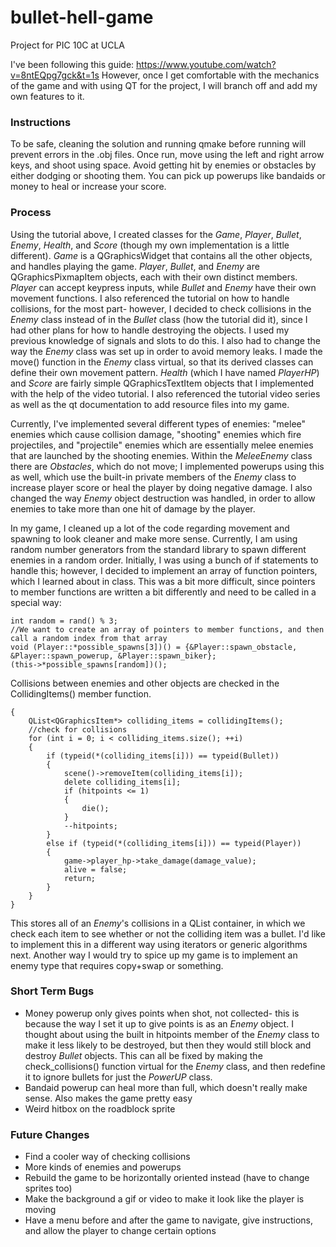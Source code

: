 # bullet-hell-game
Project for PIC 10C at UCLA

I've been following this guide: https://www.youtube.com/watch?v=8ntEQpg7gck&t=1s
However, once I get comfortable with the mechanics of the game and with using QT for the project, I will branch off and add my own features to it.

### Instructions
To be safe, cleaning the solution and running qmake before running will prevent errors in the .obj files. Once run, move using the left and right arrow keys, and shoot using space. Avoid getting hit by enemies or obstacles by either dodging or shooting them. You can pick up powerups like bandaids or money to heal or increase your score.

### Process
Using the tutorial above, I created classes for the *Game*, *Player*, *Bullet*, *Enemy*, *Health*, and *Score* (though my own implementation is a little different). *Game* is a QGraphicsWidget that contains all the other objects, and handles playing the game.
*Player*, *Bullet*, and *Enemy* are QGraphicsPixmapItem objects, each with their own distinct members. *Player* can accept keypress inputs, while *Bullet* and *Enemy* have their own movement functions. I also referenced the tutorial on how to handle collisions, for the most part- however, I decided to check collisions in the *Enemy* class instead of in the *Bullet* class (how the tutorial did it), since I had other plans for how to handle destroying the objects. I used my previous knowledge of signals and slots to do this. I also had to change the way the *Enemy* class was set up in order to avoid memory leaks. I made the move() function in the *Enemy* class virtual, so that its derived classes can define their own movement pattern.
*Health* (which I have named *PlayerHP*) and *Score* are fairly simple QGraphicsTextItem objects that I implemented with the help of the video tutorial. I also referenced the tutorial video series as well as the qt documentation to add resource files into my game.

Currently, I've implemented several different types of enemies: "melee" enemies which cause collision damage, "shooting" enemies which fire projectiles, and "projectile" enemies which are essentially melee enemies that are launched by the shooting enemies. Within the *MeleeEnemy* class there are *Obstacles*, which do not move; I implemented powerups using this as well, which use the built-in private members of the *Enemy* class to increase player score or heal the player by doing negative damage. 
I also changed the way *Enemy* object destruction was handled, in order to allow enemies to take more than one hit of damage by the player. 

In my game, I cleaned up a lot of the code regarding movement and spawning to look cleaner and make more sense. Currently, I am using random number generators from the standard library to spawn different enemies in a random order. Initially, I was using a bunch of if statements to handle this; however, I decided to implement an array of function pointers, which I learned about in class. This was a bit more difficult, since pointers to member functions are written a bit differently and need to be called in a special way:
```    
int random = rand() % 3;
//We want to create an array of pointers to member functions, and then call a random index from that array
void (Player::*possible_spawns[3])() = {&Player::spawn_obstacle, &Player::spawn_powerup, &Player::spawn_biker};
(this->*possible_spawns[random])();
```


Collisions between enemies and other objects are checked in the CollidingItems() member function. 

```void Enemy::check_collisions()
{
    QList<QGraphicsItem*> colliding_items = collidingItems();
    //check for collisions
    for (int i = 0; i < colliding_items.size(); ++i)
    {
        if (typeid(*(colliding_items[i])) == typeid(Bullet))
        {
            scene()->removeItem(colliding_items[i]);
            delete colliding_items[i];
            if (hitpoints <= 1)
            {
                die();
            }
            --hitpoints;
        }
        else if (typeid(*(colliding_items[i])) == typeid(Player))
        {
            game->player_hp->take_damage(damage_value);
            alive = false;
            return;
        }
    }
}
```

This stores all of an *Enemy*'s collisions in a QList container, in which we check each item to see whether or not the colliding item was a bullet. I'd like to implement this in a different way using iterators or generic algorithms next. Another way I would try to spice up my game is to implement an enemy type that requires copy+swap or something.

### Short Term Bugs
+ Money powerup only gives points when shot, not collected- this is because the way I set it up to give points is as an *Enemy* object. I thought about using the built in hitpoints member of the *Enemy* class to make it less likely to be destroyed, but then they would still block and destroy *Bullet* objects. This can all be fixed by making the check_collisions() function virtual for the *Enemy* class, and then redefine it to ignore bullets for just the *PowerUP* class.
+ Bandaid powerup can heal more than full, which doesn't really make sense. Also makes the game pretty easy  
+ Weird hitbox on the roadblock sprite  

### Future Changes
+ Find a cooler way of checking collisions
+ More kinds of enemies and powerups
+ Rebuild the game to be horizontally oriented instead (have to change sprites too)
+ Make the background a gif or video to make it look like the player is moving
+ Have a menu before and after the game to navigate, give instructions, and allow the player to change certain options
